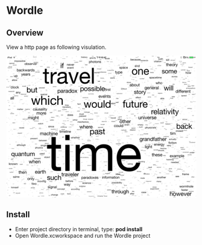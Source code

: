 # Wordle

## Overview

View a http page as following visulation.

![alt tag](time_travel.png)

## Install

* Enter project directory in terminal, type: **pod install**
* Open Wordle.xcworkspace and run the Wordle project
